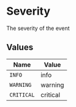 # Severity

The severity of the event


## Values

| Name       | Value      |
| ---------- | ---------- |
| `INFO`     | info       |
| `WARNING`  | warning    |
| `CRITICAL` | critical   |